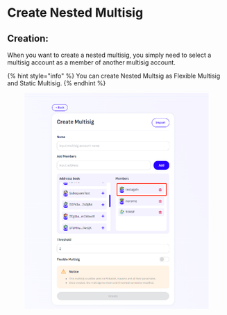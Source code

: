 # Create Nested Multisig

## Creation:

When you want to create a nested multisig, you simply need to select a multisig account as a member of another multisig account.

{% hint style="info" %}
You can create Nested Multsig as Flexible Multisig and Static Multisig.
{% endhint %}

<figure><img src="../../.gitbook/assets/image (1) (1).png" alt=""><figcaption></figcaption></figure>

